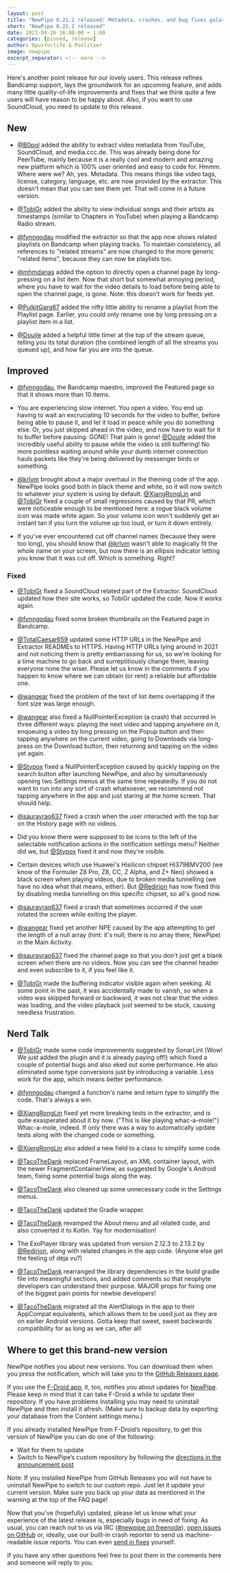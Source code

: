 ```yaml
---
layout: post
title: "NewPipe 0.21.2 released: Metadata, crashes, and bug fixes galore - SoundCloud works again too"
short: "NewPipe 0.21.2 released"
date: 2021-04-26 16:00:00 + 1:00
categories: [pinned, release]
author: Opusforlife & Poolitzer
image: newpipe
excerpt_separator: <!-- more -->
---
```


Here's another point release for our lovely users. This release refines Bandcamp support, lays the groundwork for an upcoming feature, and adds many little quality-of-life improvements and fixes that we think quite a few users will have reason to be happy about. Also, if you want to use SoundCloud, you need to update to this release.

<!-- more -->

## New

- [@B0pol](https://github.com/B0pol) added the ability to extract video metadata from YouTube, SoundCloud, and media.ccc.de. This was already being done for PeerTube, mainly because it is a really cool and modern and amazing new platform which is 100% user oriented and easy to code for. Hmmm. Where were we? Ah, yes. Metadata. This means things like video tags, license, category, language, etc. are now provided by the extractor. This doesn't mean that you can see them yet. That will come in a future version.

- [@TobiGr](https://github.com/TobiGr) added the ability to view individual songs and their artists as timestamps (similar to Chapters in YouTube) when playing a Bandcamp Radio stream.

- [@fynngodau](https://github.com/fynngodau) modified the extractor so that the app now shows related playlists on Bandcamp when playing tracks. To maintain consistency, all references to "related streams" are now changed to the more generic "related items", because they can now be playlists too.

- [@mhmdanas](https://github.com/mhmdanas) added the option to directly open a channel page by long-pressing on a list item. Now that short but somewhat annoying period, where you have to wait for the video details to load before being able to open the channel page, is gone. Note: this doesn't work for feeds yet.

- [@PulkitGarg67](https://github.com/PulkitGarg67) added the nifty little ability to rename a playlist from the Playlist page. Earlier, you could only rename one by long pressing on a playlist item in a list.

- [@Douile](https://github.com/Douile) added a helpful little timer at the top of the stream queue, telling you its total duration (the combined length of all the streams you queued up), and how far you are into the queue.

## Improved

- [@fynngodau](https://github.com/fynngodau), the Bandcamp maestro, improved the Featured page so that it shows more than 10 items.

- You are experiencing slow internet. You open a video. You end up having to wait an excruciating 10 seconds for the video to buffer, before being able to pause it, and let it load in peace while you do something else. Or, you just skipped ahead in the video, and now have to wait for it to buffer before pausing. GONE! That pain is gone! [@Douile](https://github.com/Douile) added the incredibly useful ability to pause while the video is still buffering! No more pointless waiting around while your dumb internet connection hauls packets like they're being delivered by messenger birds or something.

- [@krlvm](https://github.com/krlvm) brought about a major overhaul in the theming code of the app. NewPipe looks good both in black theme and white, so it will now switch to whatever your system is using by default. [@XiangRongLin](https://github.com/XiangRongLin) and [@TobiGr](https://github.com/TobiGr) fixed a couple of small regressions caused by that PR, which were noticeable enough to be mentioned here: a rogue black volume icon was made white again. So your volume icon won't suddenly get an instant tan if you turn the volume up too loud, or turn it down entirely.

- If you've ever encountered cut off channel names (because they were too long), you should know that [@krlvm](https://github.com/krlvm) wasn't able to magically fit the whole name on your screen, but now there is an ellipsis indicator letting you know that it was cut off. Which is something. Right?

### Fixed

- [@TobiGr](https://github.com/TobiGr) fixed a SoundCloud related part of the Extractor. SoundCloud updated how their site works, so TobiGr updated the code. Now it works again.

- [@fynngodau](https://github.com/fynngodau) fixed some broken thumbnails on the Featured page in Bandcamp.

- [@TotalCaesar659](https://github.com/TotalCaesar659) updated some HTTP URLs in the NewPipe and Extractor READMEs to HTTPS. Having HTTP URLs lying around in 2021 and not noticing them is pretty embarrassing for us, so we're looking for a time machine to go back and surreptitiously change them, leaving everyone none the wiser. Please let us know in the comments if you happen to know where we can obtain (or rent) a reliable but affordable one.

- [@wangear](https://github.com/wangear) fixed the problem of the text of list items overlapping if the font size was large enough.

- [@wangear](https://github.com/wangear) also fixed a NullPointerException (a crash) that occurred in three different ways: playing the next video and tapping anywhere on it, enqueuing a video by long pressing on the Popup button and then tapping anywhere on the current video, going to Downloads via long-press on the Download button, then returning and tapping on the video yet again.

- [@Stypox](https://github.com/Stypox) fixed a NullPointerException caused by quickly tapping on the search button after launching NewPipe, and also by simultaneously opening two Settings menus at the same time repeatedly. If you do not want to run into any sort of crash whatsoever, we recommend not tapping anywhere in the app and just staring at the home screen. That should help.

- [@sauravrao637](https://github.com/sauravrao637) fixed a crash when the user interacted with the top bar on the History page with no videos.

- Did you know there were supposed to be icons to the left of the selectable notification actions in the notification settings menu? Neither did we, but [@Stypox](https://github.com/Stypox) fixed it and now they're visible.

- Certain devices which use Huawei's Hisilicon chipset Hi3798MV200 (we know of the Formuler Z8 Pro, Z8, CC, Z Alpha, and Z+ Neo) showed a black screen when playing videos, due to broken media tunnelling (we have no idea what that means, either). But [@Redirion](https://github.com/Redirion) has now fixed this by disabling media tunnelling on this specific chipset, so all's good now.

- [@sauravrao637](https://github.com/sauravrao637) fixed a crash that sometimes occurred if the user rotated the screen while exiting the player.

- [@wangear](https://github.com/wangear) fixed yet another NPE caused by the app attempting to get the length of a null array (hint: it's null; there is no array there, NewPipe) in the Main Activity.

- [@sauravrao637](https://github.com/sauravrao637) fixed the channel page so that you don't just get a blank screen when there are no videos. Now you can see the channel header and even subscribe to it, if you feel like it.

- [@TobiGr](https://github.com/TobiGr) made the buffering indicator visible again when seeking. At some point in the past, it was accidentally made to vanish, so when a video was skipped forward or backward, it was not clear that the video was loading, and the video playback just seemed to be stuck, causing needless frustration.

## Nerd Talk

- [@TobiGr](https://github.com/TobiGr) made some code improvements suggested by SonarLint (Wow! We just added the plugin and it is already paying off!) which fixed a couple of potential bugs and also eked out some performance. He also eliminated some type conversions just by introducing a variable. Less work for the app, which means better performance.

- [@fynngodau](https://github.com/fynngodau) changed a function's name and return type to simplify the code. That's always a win.

- [@XiangRongLin](https://github.com/XiangRongLin) fixed yet more breaking tests in the extractor, and is quite exasperated about it by now. ("This is like playing whac-a-mole!") Whac-a-mole, indeed. If only there was a way to automatically update tests along with the changed code or something.

- [@XiangRongLin](https://github.com/XiangRongLin) also added a new field to a class to simplify some code.

- [@TacoTheDank](https://github.com/TacoTheDank) replaced FrameLayout, an XML container layout, with the newer FragmentContainerView, as suggested by Google's Android team, fixing some potential bugs along the way.

- [@TacoTheDank](https://github.com/TacoTheDank) also cleaned up some unnecessary code in the Settings menus.

- [@TacoTheDank](https://github.com/TacoTheDank) updated the Gradle wrapper.

- [@TacoTheDank](https://github.com/TacoTheDank) revamped the About menu and all related code, and also converted it to Kotlin. Yay for modernisation!

- The ExoPlayer library was updated from version 2.12.3 to 2.13.2 by [@Redirion](https://github.com/Redirion), along with related changes in the app code. (Anyone else get the feeling of déja vu?)

- [@TacoTheDank](https://github.com/TacoTheDank) rearranged the library dependencies in the build gradle file into meaningful sections, and added comments so that neophyte developers can understand their purpose. MAJOR props for fixing one of the biggest pain points for newbie developers!

- [@TacoTheDank](https://github.com/TacoTheDank) migrated all the AlertDialogs in the app to their AppCompat equivalents, which allows them to be used just as they are on earlier Android versions. Gotta keep that sweet, sweet backwards compatibility for as long as we can, after all!

## Where to get this brand-new version

NewPipe notifies you about new versions. You can download them when you press the notification, which will take you to the [GitHub Releases page](https://github.com/TeamNewPipe/NewPipe/releases).

If you use the [F-Droid app](https://f-droid.org/), it, too, notifies you about updates for [NewPipe](https://f-droid.org/packages/org.schabi.newpipe/).
Please keep in mind that it can take F-Droid a while to update their repository. If you have problems installing you may need to uninstall NewPipe and then install it afresh. (Make sure to backup data by exporting your database from the Content settings menu.)

If you already installed NewPipe from F-Droid’s repository, to get this version of NewPipe you can do one of the following:

* Wait for them to update
* Switch to NewPipe’s custom repository by following the [directions in the announcement post](https://newpipe.net/blog/announcement/f-droid/pinned/f-droid-repo/)

Note: If you installed NewPipe from GitHub Releases you will not have to uninstall NewPipe to switch to our custom repo. Just let it update your current version.
Make sure you back up your data as mentioned in the warning at the top of the FAQ page!

Now that you've (hopefully) updated, please let us know what your experience of the latest release is, especially bugs in need of fixing. As usual, you can reach out to us via IRC ([#newpipe on freenode](https://webchat.freenode.net/?channels=newpipe)), [open issues on GitHub](https://github.com/TeamNewPipe/NewPipe/issues/new) or, ideally, use our built-in crash reporter to send us machine-readable issue reports. You can even [send in fixes](https://github.com/TeamNewPipe/NewPipe/blob/dev/.github/CONTRIBUTING.md#bug-fixing) yourself.

If you have any other questions feel free to post them in the comments here and someone will reply to you.
